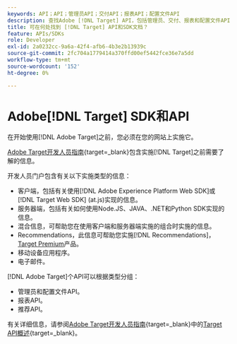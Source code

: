 ```yaml
---
keywords: API；API；管理员API；交付API；报表API；配置文件API
description: 查找Adobe [!DNL Target] API，包括管理员、交付、报表和配置文件API。
title: 可在何处找到 [!DNL Target] API和SDK文档？
feature: APIs/SDKs
role: Developer
exl-id: 2a0232cc-9a6a-42f4-afb6-4b3e2b13939c
source-git-commit: 2fc704a1779414a370ffd00ef5442fce36e7a5dd
workflow-type: tm+mt
source-wordcount: '152'
ht-degree: 0%

---
```


# Adobe[!DNL Target] SDK和API

在开始使用[!DNL Adobe Target]之前，您必须在您的网站上实施它。

[Adobe Target开发人员指南](https://experienceleague.adobe.com/docs/target-dev/developer/overview.html?lang=zh-Hans){target=_blank}包含实施[!DNL Target]之前需要了解的信息。

开发人员门户包含有关以下实施类型的信息：

* 客户端，包括有关使用[!DNL Adobe Experience Platform Web SDK]或[!DNL Target Web SDK] (at.js)实现的信息。
* 服务器端，包括有关如何使用Node.JS、JAVA、.NET和Python SDK实现的信息。
* 混合信息，可帮助您在使用客户端和服务器端实施的组合时实施的信息。
* Recommendations，此信息可帮助您实施[!DNL Recommendations]，[Target Premium](/help/main/c-intro/intro.md#premium)产品。
* 移动设备应用程序。
* 电子邮件。

[!DNL Adobe Target]个API可以根据类型分组：

* 管理员和配置文件API。
* 报表API。
* 推荐API。

有关详细信息，请参阅[Adobe Target开发人员指南](https://experienceleague.adobe.com/docs/target-dev/developer/overview.html?lang=zh-Hans){target=_blank}中的[Target API概述](https://experienceleague.adobe.com/docs/target-dev/developer/implementation/before-implement/considerations-before-you-implement-target.html?lang=zh-Hans){target=_blank}。

